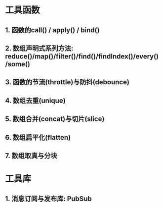 # 工具函数
## 1. 函数的call() / apply() / bind()
## 2. 数组声明式系列方法: reduce()/map()/filter()/find()/findIndex()/every()/some()
## 3. 函数的节流(throttle)与防抖(debounce)
## 4. 数组去重(unique)
## 5. 数组合并(concat)与切片(slice)
## 6. 数组扁平化(flatten)
## 7. 数组取真与分块

# 工具库
## 1. 消息订阅与发布库: PubSub


